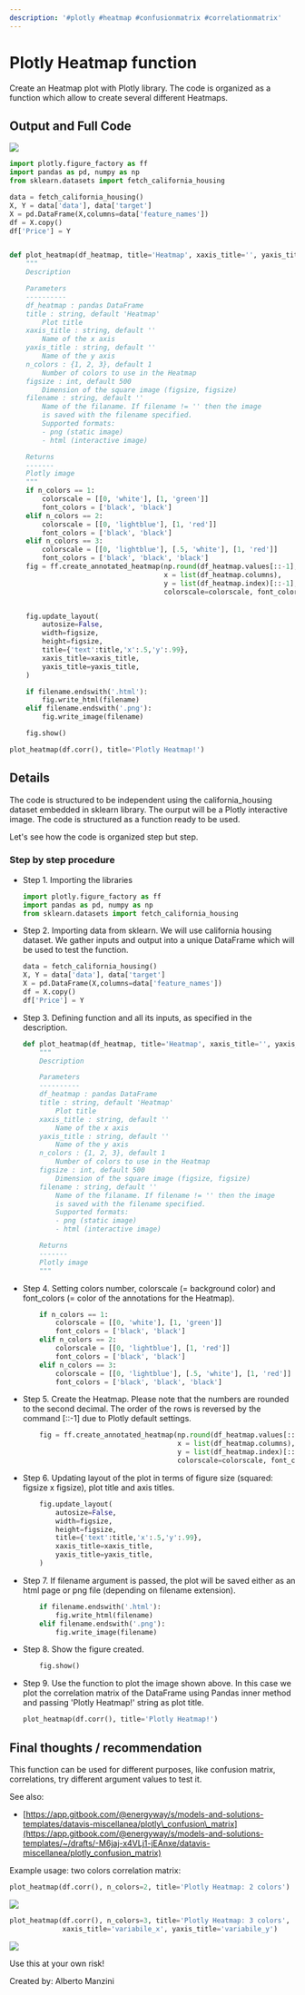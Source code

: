 ```yaml
---
description: '#plotly #heatmap #confusionmatrix #correlationmatrix'
---
```


# Plotly Heatmap function

‌Create an Heatmap plot with Plotly library. The code is organized as a function which allow to create several different Heatmaps.

## Output and Full Code​

![](../.gitbook/assets/newplot%20%281%29.png)

```python
import plotly.figure_factory as ff
import pandas as pd, numpy as np
from sklearn.datasets import fetch_california_housing

data = fetch_california_housing()
X, Y = data['data'], data['target']
X = pd.DataFrame(X,columns=data['feature_names'])
df = X.copy()
df['Price'] = Y


def plot_heatmap(df_heatmap, title='Heatmap', xaxis_title='', yaxis_title='', n_colors=1, figsize=500, filename=''):
    """
    Description

    Parameters
    ----------
    df_heatmap : pandas DataFrame
    title : string, default 'Heatmap'
        Plot title
    xaxis_title : string, default ''
        Name of the x axis
    yaxis_title : string, default ''
        Name of the y axis
    n_colors : {1, 2, 3}, default 1
        Number of colors to use in the Heatmap
    figsize : int, default 500
        Dimension of the square image (figsize, figsize)
    filename : string, default ''
        Name of the filaname. If filename != '' then the image 
        is saved with the filename specified. 
        Supported formats:
        - png (static image)
        - html (interactive image)

    Returns
    -------
    Plotly image
    """
    if n_colors == 1:
        colorscale = [[0, 'white'], [1, 'green']]
        font_colors = ['black', 'black']
    elif n_colors == 2:
        colorscale = [[0, 'lightblue'], [1, 'red']]
        font_colors = ['black', 'black']
    elif n_colors == 3:
        colorscale = [[0, 'lightblue'], [.5, 'white'], [1, 'red']]
        font_colors = ['black', 'black', 'black']
    fig = ff.create_annotated_heatmap(np.round(df_heatmap.values[::-1],2), 
                                      x = list(df_heatmap.columns),
                                      y = list(df_heatmap.index)[::-1],
                                      colorscale=colorscale, font_colors=font_colors)


    fig.update_layout(
        autosize=False,
        width=figsize,
        height=figsize,
        title={'text':title,'x':.5,'y':.99},
        xaxis_title=xaxis_title,
        yaxis_title=yaxis_title,
    )

    if filename.endswith('.html'):
        fig.write_html(filename)
    elif filename.endswith('.png'):
        fig.write_image(filename)

    fig.show()

plot_heatmap(df.corr(), title='Plotly Heatmap!')
```

## Details

The code is structured to be independent using the california\_housing dataset embedded in sklearn library. The ourput will be a Plotly interactive image. The code is structured as a function ready to be used.

Let's see how the code is organized step but step.

### Step by step procedure

* Step 1. Importing the libraries

  ```python
  import plotly.figure_factory as ff
  import pandas as pd, numpy as np
  from sklearn.datasets import fetch_california_housing
  ```

* Step 2. Importing data from sklearn. We will use california housing dataset. We gather inputs and output into a unique DataFrame which will be used to test the function.

  ```python
  data = fetch_california_housing()
  X, Y = data['data'], data['target']
  X = pd.DataFrame(X,columns=data['feature_names'])
  df = X.copy()
  df['Price'] = Y
  ```

* Step 3. Defining function and all its inputs, as specified in the description.

  ```python
  def plot_heatmap(df_heatmap, title='Heatmap', xaxis_title='', yaxis_title='', n_colors=1, figsize=500, filename=''):
      """
      Description

      Parameters
      ----------
      df_heatmap : pandas DataFrame
      title : string, default 'Heatmap'
          Plot title
      xaxis_title : string, default ''
          Name of the x axis
      yaxis_title : string, default ''
          Name of the y axis
      n_colors : {1, 2, 3}, default 1
          Number of colors to use in the Heatmap
      figsize : int, default 500
          Dimension of the square image (figsize, figsize)
      filename : string, default ''
          Name of the filaname. If filename != '' then the image 
          is saved with the filename specified. 
          Supported formats:
          - png (static image)
          - html (interactive image)

      Returns
      -------
      Plotly image
      """
  ```

* Step 4. Setting colors number, colorscale \(= background color\) and font\_colors \(= color of the annotations for the Heatmap\).

  ```python
      if n_colors == 1:
          colorscale = [[0, 'white'], [1, 'green']]
          font_colors = ['black', 'black']
      elif n_colors == 2:
          colorscale = [[0, 'lightblue'], [1, 'red']]
          font_colors = ['black', 'black']
      elif n_colors == 3:
          colorscale = [[0, 'lightblue'], [.5, 'white'], [1, 'red']]
          font_colors = ['black', 'black', 'black']
  ```

* Step 5. Create the Heatmap. Please note that the numbers are rounded to the second decimal. The order of the rows is reversed by the command \[::-1\] due to Plotly default settings.

  ```python
      fig = ff.create_annotated_heatmap(np.round(df_heatmap.values[::-1],2), 
                                        x = list(df_heatmap.columns),
                                        y = list(df_heatmap.index)[::-1],
                                        colorscale=colorscale, font_colors=font_colors)
  ```

* Step 6. Updating layout of the plot in terms of figure size \(squared: figsize x figsize\), plot title and axis titles.

  ```python
      fig.update_layout(
          autosize=False,
          width=figsize,
          height=figsize,
          title={'text':title,'x':.5,'y':.99},
          xaxis_title=xaxis_title,
          yaxis_title=yaxis_title,
      )
  ```

* Step 7. If filename argument is passed, the plot will be saved either as an html page or png file \(depending on filename extension\).

  ```python
      if filename.endswith('.html'):
          fig.write_html(filename)
      elif filename.endswith('.png'):
          fig.write_image(filename)
  ```

* Step 8. Show the figure created.

  ```python
      fig.show()
  ```

* Step 9. Use the function to plot the image shown above. In this case we plot the correlation matrix of the DataFrame using Pandas inner method and passing 'Plotly Heatmap!' string as plot title.

  ```python
  plot_heatmap(df.corr(), title='Plotly Heatmap!')
  ```

## Final thoughts / recommendation

This function can be used for different purposes, like confusion matrix, correlations,  try different argument values to test it.

See also: 

* [https://app.gitbook.com/@energyway/s/models-and-solutions-templates/datavis-miscellanea/plotly\_confusion\_matrix](https://app.gitbook.com/@energyway/s/models-and-solutions-templates/~/drafts/-M6jaj-x4VLj1-jEAnxe/datavis-miscellanea/plotly_confusion_matrix)

Example usage: two colors correlation matrix:

```python
plot_heatmap(df.corr(), n_colors=2, title='Plotly Heatmap: 2 colors')
```

![](../.gitbook/assets/newplot-3.png)

```python
plot_heatmap(df.corr(), n_colors=3, title='Plotly Heatmap: 3 colors', 
             xaxis_title='variabile_x', yaxis_title='variabile_y')
```

![](../.gitbook/assets/newplot-4.png)

Use this at your own risk!

Created by: Alberto Manzini

